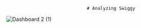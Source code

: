                                   # Analyzing Swiggy
![Dashboard 2 (1)](https://user-images.githubusercontent.com/72207182/134102528-c0e8c415-626a-499f-8990-3e5e8dab9df4.png)


